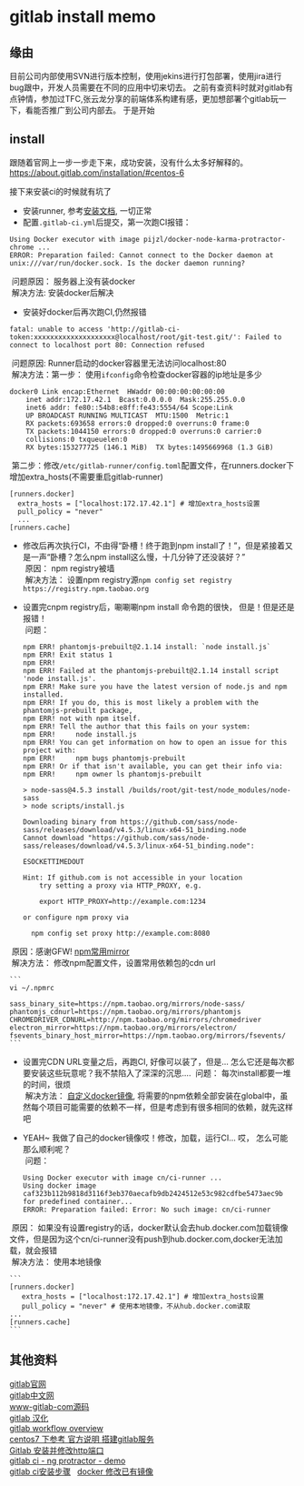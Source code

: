 # gitlab install memo
## 缘由
目前公司内部使用SVN进行版本控制，使用jekins进行打包部署，使用jira进行bug跟中，开发人员需要在不同的应用中切来切去。
之前有查资料时就对gitlab有点钟情，参加过TFC,张云龙分享的前端体系构建有感，更加想部署个gitlab玩一下，看能否推广到公司内部去。
于是开始

## install
跟随着官网上一步一步走下来，成功安装，没有什么太多好解释的。   
https://about.gitlab.com/installation/#centos-6

接下来安装ci的时候就有坑了   
- 安装runner, 参考[安装文档](https://docs.gitlab.com/runner/install/linux-repository.html), 一切正常   
- 配置`.gitlab-ci.yml`后提交，第一次跑CI报错：   
```
Using Docker executor with image pijzl/docker-node-karma-protractor-chrome ...   
ERROR: Preparation failed: Cannot connect to the Docker daemon at unix:///var/run/docker.sock. Is the docker daemon running?
```
  问题原因： 服务器上没有装docker   
  解决方法: 安装docker后解决   
- 安装好docker后再次跑CI,仍然报错   
```
fatal: unable to access 'http://gitlab-ci-token:xxxxxxxxxxxxxxxxxxxx@localhost/root/git-test.git/': Failed to connect to localhost port 80: Connection refused
```
  问题原因: Runner启动的docker容器里无法访问localhost:80   
  解决方法：第一步： 使用`ifconfig`命令检查docker容器的ip地址是多少  
  
```
docker0 Link encap:Ethernet  HWaddr 00:00:00:00:00:00
    inet addr:172.17.42.1  Bcast:0.0.0.0  Mask:255.255.0.0
    inet6 addr: fe80::54b8:e8ff:fe43:5554/64 Scope:Link
    UP BROADCAST RUNNING MULTICAST  MTU:1500  Metric:1
    RX packets:693658 errors:0 dropped:0 overruns:0 frame:0
    TX packets:1044150 errors:0 dropped:0 overruns:0 carrier:0
    collisions:0 txqueuelen:0 
    RX bytes:153277725 (146.1 MiB)  TX bytes:1495669968 (1.3 GiB)
```   
  
  第二步：修改`/etc/gitlab-runner/config.toml`配置文件，在runners.docker下增加extra_hosts(不需要重启gitlab-runner)   
```
[runners.docker]
  extra_hosts = ["localhost:172.17.42.1"] # 增加extra_hosts设置
  pull_policy = "never"
  ...
[runners.cache]
```
  
- 修改后再次执行CI，不由得“卧槽！终于跑到npm install了！”，但是紧接着又是一声“卧槽？怎么npm install这么慢，十几分钟了还没装好？”   
  原因： npm registry被墙   
  解决方法： 设置npm registry源`npm config set registry https://registry.npm.taobao.org`   
- 设置完cnpm registry后，唰唰唰npm install 命令跑的很快， 但是！但是还是报错！   
  问题：  
  
    ```
    npm ERR! phantomjs-prebuilt@2.1.14 install: `node install.js`
    npm ERR! Exit status 1
    npm ERR! 
    npm ERR! Failed at the phantomjs-prebuilt@2.1.14 install script 'node install.js'.
    npm ERR! Make sure you have the latest version of node.js and npm installed.
    npm ERR! If you do, this is most likely a problem with the phantomjs-prebuilt package,
    npm ERR! not with npm itself.
    npm ERR! Tell the author that this fails on your system:
    npm ERR!     node install.js
    npm ERR! You can get information on how to open an issue for this project with:
    npm ERR!     npm bugs phantomjs-prebuilt
    npm ERR! Or if that isn't available, you can get their info via:
    npm ERR!     npm owner ls phantomjs-prebuilt
    ```
  
    ```
    > node-sass@4.5.3 install /builds/root/git-test/node_modules/node-sass
    > node scripts/install.js
    
    Downloading binary from https://github.com/sass/node-sass/releases/download/v4.5.3/linux-x64-51_binding.node
    Cannot download "https://github.com/sass/node-sass/releases/download/v4.5.3/linux-x64-51_binding.node": 
    
    ESOCKETTIMEDOUT
    
    Hint: If github.com is not accessible in your location
        try setting a proxy via HTTP_PROXY, e.g. 
    
        export HTTP_PROXY=http://example.com:1234
    
    or configure npm proxy via
    
      npm config set proxy http://example.com:8080
    ```
  原因：感谢GFW! [npm常用mirror](https://segmentfault.com/a/1190000004690758)   
  解决方法： 修改npm配置文件，设置常用依赖包的cdn url   
  
    ```
    vi ~/.npmrc
    
    sass_binary_site=https://npm.taobao.org/mirrors/node-sass/
    phantomjs_cdnurl=https://npm.taobao.org/mirrors/phantomjs
    CHROMEDRIVER_CDNURL=http://npm.taobao.org/mirrors/chromedriver
    electron_mirror=https://npm.taobao.org/mirrors/electron/
    fsevents_binary_host_mirror=https://npm.taobao.org/mirrors/fsevents/
    ```
  
- 设置完CDN URL变量之后，再跑CI, 好像可以装了，但是... 怎么它还是每次都要安装这些玩意呢？我不禁陷入了深深的沉思....
  问题： 每次install都要一堆的时间，很烦   
  解决方法： [自定义docker镜像](http://edu.cnzz.cn/201509/96952310.shtml), 将需要的npm依赖全部安装在global中，虽然每个项目可能需要的依赖不一样，但是考虑到有很多相同的依赖，就先这样吧   
- YEAH~ 我做了自己的docker镜像哎！修改，加载，运行CI... 哎， 怎么可能那么顺利呢？   
  问题：   
  
  ```
  Using Docker executor with image cn/ci-runner ...
  Using docker image caf323b112b9818d3116f3eb370aecafb9db2424512e53c982cdfbe5473aec9b for predefined container...
  ERROR: Preparation failed: Error: No such image: cn/ci-runner
  ```
  原因： 如果没有设置registry的话，docker默认会去hub.docker.com加载镜像文件，但是因为这个cn/ci-runner没有push到hub.docker.com,docker无法加载，就会报错   
  解决方法： 使用本地镜像   
  
    ```
    [runners.docker]
       extra_hosts = ["localhost:172.17.42.1"] # 增加extra_hosts设置
       pull_policy = "never" # 使用本地镜像，不从hub.docker.com读取
    ...
    [runners.cache]
    ```

## 其他资料
[gitlab官网](https://gitlab.com/)   
[gitlab中文网](https://docs.gitlab.com.cn)   
[www-gitlab-com源码](https://gitlab.com/gitlab-com/www-gitlab-com/tree/master)   
[gitlab 汉化](http://www.ywlinux.com/archives/166)   
[gitlab workflow overview](https://www.gitlab.com.cn/2016/10/25/gitlab-workflow-an-overview/)   
[centos7 下参考 官方说明 搭建gitlab服务](https://segmentfault.com/a/1190000008291730)   
[Gitlab 安装并修改http端口](https://low.bi/ubuntu-gitlab/)   
[gitlab ci - ng protractor - demo](https://gitlab.com/planet-innovation/gitlab-ci-angular-webapp)   
[gitlab ci安装步骤](http://www.tuicool.com/articles/iqUzMrq)   
[docker 修改已有镜像](http://edu.cnzz.cn/201509/96952310.shtml)   

